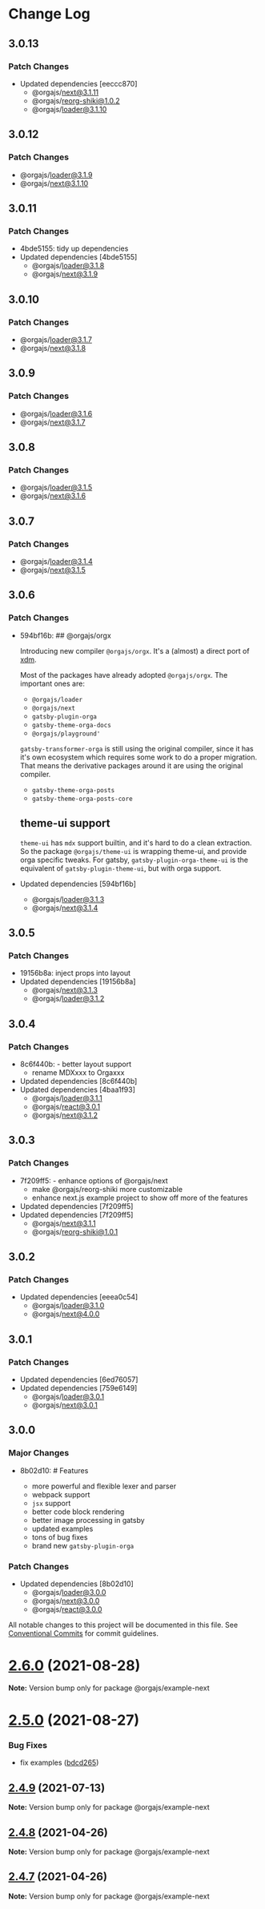 # Change Log

## 3.0.13

### Patch Changes

- Updated dependencies [eeccc870]
  - @orgajs/next@3.1.11
  - @orgajs/reorg-shiki@1.0.2
  - @orgajs/loader@3.1.10

## 3.0.12

### Patch Changes

- @orgajs/loader@3.1.9
- @orgajs/next@3.1.10

## 3.0.11

### Patch Changes

- 4bde5155: tidy up dependencies
- Updated dependencies [4bde5155]
  - @orgajs/loader@3.1.8
  - @orgajs/next@3.1.9

## 3.0.10

### Patch Changes

- @orgajs/loader@3.1.7
- @orgajs/next@3.1.8

## 3.0.9

### Patch Changes

- @orgajs/loader@3.1.6
- @orgajs/next@3.1.7

## 3.0.8

### Patch Changes

- @orgajs/loader@3.1.5
- @orgajs/next@3.1.6

## 3.0.7

### Patch Changes

- @orgajs/loader@3.1.4
- @orgajs/next@3.1.5

## 3.0.6

### Patch Changes

- 594bf16b: ## @orgajs/orgx

  Introducing new compiler `@orgajs/orgx`. It's a (almost) a direct port of [xdm](https://github.com/wooorm/xdm).

  Most of the packages have already adopted `@orgajs/orgx`. The important ones are:

  - `@orgajs/loader`
  - `@orgajs/next`
  - `gatsby-plugin-orga`
  - `gatsby-theme-orga-docs`
  - `@orgajs/playground'`

  `gatsby-transformer-orga` is still using the original compiler, since it has it's own ecosystem which requires some work to do a proper migration. That means the derivative packages around it are using the original compiler.

  - `gatsby-theme-orga-posts`
  - `gatsby-theme-orga-posts-core`

  ## theme-ui support

  `theme-ui` has `mdx` support builtin, and it's hard to do a clean extraction. So the package `@orgajs/theme-ui` is wrapping theme-ui, and provide orga specific tweaks. For gatsby, `gatsby-plugin-orga-theme-ui` is the equivalent of `gatsby-plugin-theme-ui`, but with orga support.

- Updated dependencies [594bf16b]
  - @orgajs/loader@3.1.3
  - @orgajs/next@3.1.4

## 3.0.5

### Patch Changes

- 19156b8a: inject props into layout
- Updated dependencies [19156b8a]
  - @orgajs/next@3.1.3
  - @orgajs/loader@3.1.2

## 3.0.4

### Patch Changes

- 8c6f440b: - better layout support
  - rename MDXxxx to Orgaxxx
- Updated dependencies [8c6f440b]
- Updated dependencies [4baa1f93]
  - @orgajs/loader@3.1.1
  - @orgajs/react@3.0.1
  - @orgajs/next@3.1.2

## 3.0.3

### Patch Changes

- 7f209ff5: - enhance options of @orgajs/next
  - make @orgajs/reorg-shiki more customizable
  - enhance next.js example project to show off more of the features
- Updated dependencies [7f209ff5]
- Updated dependencies [7f209ff5]
  - @orgajs/next@3.1.1
  - @orgajs/reorg-shiki@1.0.1

## 3.0.2

### Patch Changes

- Updated dependencies [eeea0c54]
  - @orgajs/loader@3.1.0
  - @orgajs/next@4.0.0

## 3.0.1

### Patch Changes

- Updated dependencies [6ed76057]
- Updated dependencies [759e6149]
  - @orgajs/loader@3.0.1
  - @orgajs/next@3.0.1

## 3.0.0

### Major Changes

- 8b02d10: # Features

  - more powerful and flexible lexer and parser
  - webpack support
  - `jsx` support
  - better code block rendering
  - better image processing in gatsby
  - updated examples
  - tons of bug fixes
  - brand new `gatsby-plugin-orga`

### Patch Changes

- Updated dependencies [8b02d10]
  - @orgajs/loader@3.0.0
  - @orgajs/next@3.0.0
  - @orgajs/react@3.0.0

All notable changes to this project will be documented in this file.
See [Conventional Commits](https://conventionalcommits.org) for commit guidelines.

# [2.6.0](https://github.com/orgapp/orgajs/compare/v2.5.0...v2.6.0) (2021-08-28)

**Note:** Version bump only for package @orgajs/example-next

# [2.5.0](https://github.com/orgapp/orgajs/compare/v2.4.9...v2.5.0) (2021-08-27)

### Bug Fixes

- fix examples ([bdcd265](https://github.com/orgapp/orgajs/commit/bdcd2655502a73800e8915ba09fd78452dff503f))

## [2.4.9](https://github.com/orgapp/orgajs/compare/v2.4.8...v2.4.9) (2021-07-13)

**Note:** Version bump only for package @orgajs/example-next

## [2.4.8](https://github.com/orgapp/orgajs/compare/v2.4.7...v2.4.8) (2021-04-26)

**Note:** Version bump only for package @orgajs/example-next

## [2.4.7](https://github.com/orgapp/orgajs/compare/v2.4.6...v2.4.7) (2021-04-26)

**Note:** Version bump only for package @orgajs/example-next
